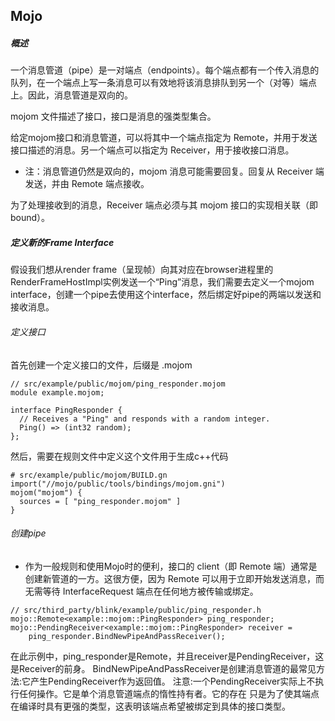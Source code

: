 ## Mojo

##### 概述

一个消息管道（pipe）是一对端点（endpoints）。每个端点都有一个传入消息的队列，在一个端点上写一条消息可以有效地将该消息排队到另一个（对等）端点上。因此，消息管道是双向的。

mojom 文件描述了接口，接口是消息的强类型集合。

给定mojom接口和消息管道，可以将其中一个端点指定为 Remote，并用于发送接口描述的消息。另一个端点可以指定为 Receiver，用于接收接口消息。

- 注：消息管道仍然是双向的，mojom 消息可能需要回复。回复从 Receiver 端发送，并由 Remote 端点接收。

为了处理接收到的消息，Receiver 端点必须与其 mojom 接口的实现相关联（即 bound）。

##### 定义新的Frame Interface

假设我们想从render frame（呈现帧）向其对应在browser进程里的RenderFrameHostImpl实例发送一个“Ping”消息，我们需要去定义一个mojom interface，创建一个pipe去使用这个interface，然后绑定好pipe的两端以发送和接收消息。

###### 定义接口

首先创建一个定义接口的文件，后缀是 .mojom

```
// src/example/public/mojom/ping_responder.mojom
module example.mojom;

interface PingResponder {
  // Receives a "Ping" and responds with a random integer.
  Ping() => (int32 random);
};
```

然后，需要在规则文件中定义这个文件用于生成c++代码

```
# src/example/public/mojom/BUILD.gn
import("//mojo/public/tools/bindings/mojom.gni")
mojom("mojom") {
  sources = [ "ping_responder.mojom" ]
}
```

###### 创建pipe

- 作为一般规则和使用Mojo时的便利，接口的 client（即 Remote 端）通常是创建新管道的一方。这很方便，因为 Remote 可以用于立即开始发送消息，而无需等待 InterfaceRequest 端点在任何地方被传输或绑定。

```
// src/third_party/blink/example/public/ping_responder.h
mojo::Remote<example::mojom::PingResponder> ping_responder;
mojo::PendingReceiver<example::mojom::PingResponder> receiver =
    ping_responder.BindNewPipeAndPassReceiver();
```

在此示例中，ping_responder是Remote，并且receiver是PendingReceiver，这是Receiver的前身。 BindNewPipeAndPassReceiver是创建消息管道的最常⻅方法:它产生PendingReceiver作为返回值。 注意:一个PendingReceiver实际上不执行任何操作。它是单个消息管道端点的惰性持有者。它的存在 只是为了使其端点在编译时具有更强的类型，这表明该端点希望被绑定到具体的接口类型。





